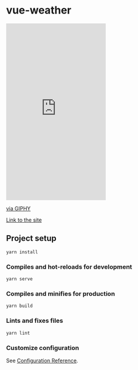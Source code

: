 # vue-weather

<iframe src="https://giphy.com/embed/ZeX6U5oewZrvHvtdrR" width="270" height="480" frameBorder="0" class="giphy-embed" allowFullScreen></iframe><p><a href="https://giphy.com/gifs/ZeX6U5oewZrvHvtdrR">via GIPHY</a></p>

[Link to the site](https://fervent-curie-f4fbc1.netlify.app/)

## Project setup
```
yarn install
```

### Compiles and hot-reloads for development
```
yarn serve
```

### Compiles and minifies for production
```
yarn build
```

### Lints and fixes files
```
yarn lint
```

### Customize configuration
See [Configuration Reference](https://cli.vuejs.org/config/).
